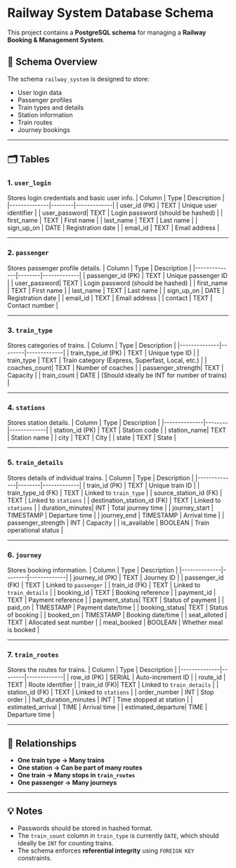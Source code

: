 # Railway System Database Schema

This project contains a **PostgreSQL schema** for managing a **Railway Booking & Management System**.

## 📂 Schema Overview
The schema `railway_system` is designed to store:
- User login data
- Passenger profiles
- Train types and details
- Station information
- Train routes
- Journey bookings

---

## 🗂 Tables

### 1. `user_login`
Stores login credentials and basic user info.
| Column        | Type   | Description |
|--------------|--------|-------------|
| user_id (PK) | TEXT   | Unique user identifier |
| user_password| TEXT   | Login password (should be hashed) |
| first_name   | TEXT   | First name |
| last_name    | TEXT   | Last name |
| sign_up_on   | DATE   | Registration date |
| email_id     | TEXT   | Email address |

---

### 2. `passenger`
Stores passenger profile details.
| Column        | Type   | Description |
|--------------|--------|-------------|
| passenger_id (PK) | TEXT | Unique passenger ID |
| user_password| TEXT   | Login password (should be hashed) |
| first_name   | TEXT   | First name |
| last_name    | TEXT   | Last name |
| sign_up_on   | DATE   | Registration date |
| email_id     | TEXT   | Email address |
| contact      | TEXT   | Contact number |

---

### 3. `train_type`
Stores categories of trains.
| Column        | Type   | Description |
|--------------|--------|-------------|
| train_type_id (PK) | TEXT | Unique type ID |
| train_type   | TEXT   | Train category (Express, Superfast, Local, etc.) |
| coaches_count| TEXT   | Number of coaches |
| passenger_strength| TEXT | Capacity |
| train_count  | DATE   | (Should ideally be INT for number of trains) |

---

### 4. `stations`
Stores station details.
| Column        | Type   | Description |
|--------------|--------|-------------|
| station_id (PK) | TEXT | Station code |
| station_name| TEXT   | Station name |
| city        | TEXT   | City |
| state       | TEXT   | State |

---

### 5. `train_details`
Stores details of individual trains.
| Column        | Type   | Description |
|--------------|--------|-------------|
| train_id (PK) | TEXT | Unique train ID |
| train_type_id (FK) | TEXT | Linked to `train_type` |
| source_station_id (FK) | TEXT | Linked to `stations` |
| destination_station_id (FK) | TEXT | Linked to `stations` |
| duration_minutes| INT  | Total journey time |
| journey_start | TIMESTAMP | Departure time |
| journey_end   | TIMESTAMP | Arrival time |
| passenger_strength | INT | Capacity |
| is_available  | BOOLEAN | Train operational status |

---

### 6. `journey`
Stores booking information.
| Column        | Type   | Description |
|--------------|--------|-------------|
| journey_id (PK) | TEXT | Journey ID |
| passenger_id (FK) | TEXT | Linked to `passenger` |
| train_id (FK) | TEXT | Linked to `train_details` |
| booking_id   | TEXT   | Booking reference |
| payment_id   | TEXT   | Payment reference |
| payment_status| TEXT  | Status of payment |
| paid_on      | TIMESTAMP | Payment date/time |
| booking_status| TEXT | Status of booking |
| booked_on    | TIMESTAMP | Booking date/time |
| seat_alloted | TEXT  | Allocated seat number |
| meal_booked  | BOOLEAN | Whether meal is booked |

---

### 7. `train_routes`
Stores the routes for trains.
| Column        | Type   | Description |
|--------------|--------|-------------|
| row_id (PK)  | SERIAL | Auto-increment ID |
| route_id     | TEXT   | Route identifier |
| train_id (FK)| TEXT   | Linked to `train_details` |
| station_id (FK) | TEXT | Linked to `stations` |
| order_number | INT    | Stop order |
| halt_duration_minutes | INT | Time stopped at station |
| estimated_arrival | TIME | Arrival time |
| estimated_departure| TIME | Departure time |

---

## 🔗 Relationships
- **One train type → Many trains**
- **One station → Can be part of many routes**
- **One train → Many stops in `train_routes`**
- **One passenger → Many journeys**

---

## 💡 Notes
- Passwords should be stored in hashed format.
- The `train_count` column in `train_type` is currently `DATE`, which should ideally be `INT` for counting trains.
- The schema enforces **referential integrity** using `FOREIGN KEY` constraints.

